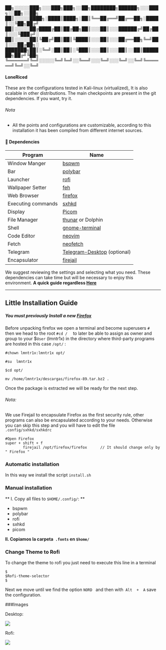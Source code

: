 
   ██╗░░░░░███╗░░░███╗███╗░░██╗████████╗██████╗░░░███╗░░██╗░░██╗
   ██║░░░░░████╗░████║████╗░██║╚══██╔══╝██╔══██╗░████║░░╚██╗██╔╝
   ██║░░░░░██╔████╔██║██╔██╗██║░░░██║░░░██████╔╝██╔██║░░░╚███╔╝░
   ██║░░░░░██║╚██╔╝██║██║╚████║░░░██║░░░██╔══██╗╚═╝██║░░░██╔██╗░
   ███████╗██║░╚═╝░██║██║░╚███║░░░██║░░░██║░░██║███████╗██╔╝╚██╗
   ╚══════╝╚═╝░░░░░╚═╝╚═╝░░╚══╝░░░╚═╝░░░╚═╝░░╚═╝╚══════╝╚═╝░░╚═╝

#### LoneRiced

These are the configurations tested in Kali-linux (virtualized), It is also scalable in other distributions. The main checkpoints are present in the git dependencies. If you want, try it.


###### Nota
- All the points and configurations are customizable, according to this installation it has been compiled from different internet sources.

#### 📝 Dependencies

Program | Name
---|---
Window Manger | [bspwm](https://github.com/baskerville/bspwm.git)
Bar | [polybar](https://github.com/polybar/polybar)
Launcher | [rofi](https://github.com/davatorium/rofi)
Wallpaper Setter | [feh](https://feh.finalrewind.org/)
Web Browser | [firefox](https://www.mozilla.org/en-US/firefox/new/)
Executing commands | [sxhkd](https://github.com/baskerville/sxhkd)
Display | [Picom](https://github.com/ibhagwan/picom)
File Manager | [thunar](https://wiki.debian.org/Thunar) or Dolphin
Shell | [gnome-terminal](https://help.gnome.org/users/gnome-terminal/stable/)
Code Editor | [neovim](https://neovim.io)
Fetch | [neofetch](https://github.com/dylanaraps/neofetch)
Telegram | [Telegram-Desktop](https://blog.desdelinux.net/como-instalar-telegram-en-linux/) (optional)
Encapsulator| [firejail](https://github.com/netblue30/firejail)

We suggest reviewing the settings and selecting what you need. These dependencies can take time but will be necessary to enjoy this environment.
**A quick guide regardless  [Here](https://github.com/VaughnValle/blue-sky)**



------------


##  Little Installation Guide 

##### You must previously Install a new [Firefox](https://www.mozilla.org/en-US/firefox/linux/) 
 Before unpacking firefox we open a terminal and become superusers `# ` then we head to the root `#cd /  ` to later be able to assign as owner and group to your $`User` (lmntr1x) in the directory where third-party programs are hosted in this case `/opt/` :
```shell
#chown lmntr1x:lmntr1x opt/

#su  lmntr1x

$cd opt/ 

mv /home/lmntr1x/descargas/firefox-89.tar.bz2 .   
```
Once the package is extracted we will be ready for the next step.
###### Nota:  
We use Firejail to encapsulate Firefox as the first security rule, other programs can also be encapsulated according to your needs. Otherwise you can skip this step and you will have to edit the file `.config/sxhkd/sxhkdrc`

    #Open Firefox
    super + shift + f
            firejail /opt/firefox/firefox      // It should change only by " Firefox "
    
    
### Automatic installation

In this way we install the script  `install.sh`


### Manual installation
** I. Copy all files to `$HOME/.config/`: **
  
- bspwm
- polybar
- rofi
- sxhkd
- picom

**II. Copiamos la carpeta` .fonts` en `$home/`**

### Change Theme to Rofi
To change the theme to rofi you just need to execute this line in a terminal

    $
    $Rofi-theme-selector
    $
	
Next we move until we find the option `NORD ` and then with` Alt  +  A` save the configuration.

    
###Images

Desktop:

![](https://i.imgur.com/CXz62q9.png)

Rofi:

![](https://i.imgur.com/mftDzfD.png)




